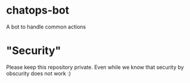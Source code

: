# chatops-bot
A bot to handle common actions

# "Security"
Please keep this repository private. Even while we know that security by obscurity does not work :)
